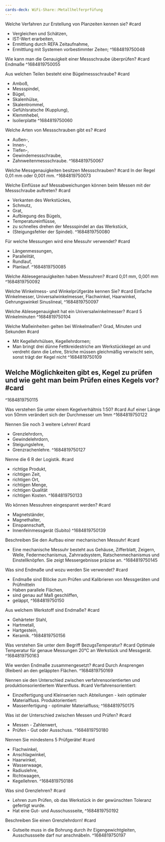 ```yaml
---
cards-deck: WiFi-Share::Metallhelferprfüfung
---
```


Welche Verfahren zur Erstellung von Planzeiten kennen sie? #card
- Vergleichen und Schätzen,
- IST-Wert erarbeiten,
- Ermittlung durch REFA Zeitaufnahme,
- Ermittlung mit Systemen vorbestimmter Zeiten;
^1684819750048

Wie kann man die Genauigkeit einer Messschraube überprüfen? #card
Endmaße
^1684819750055

Aus welchen Teilen besteht eine Bügelmessschraube? #card
- Amboß,
- Messspindel,
- Bügel,
- Skalenhülse,
- Skalentrommel,
- Gefühlsratsche (Kupplung),
- Klemmhebel,
- Isolierplatte
^1684819750060

Welche Arten von Messschrauben gibt es? #card
- Außen-,
- Innen-,
- Tiefen-,
- Gewindemessschraube,
- Zahnweitenmessschraube.
^1684819750067

Welche Messgenauigkeiten besitzen Messschrauben? #card
In der Regel 0,01 mm oder 0,001 mm.
^1684819750073

Welche Einflüsse auf Messabweichungen können beim Messen mit der Messschraube auftreten? #card
- Verkanten des Werkstückes,
- Schmutz,
- Grat,
- Aufbiegung des Bügels,
- Temperatureinflüsse,
- zu schnelles drehen der Messspindel an das Werkstück,
- (Steigungsfehler der Spindel).
^1684819750080

Für welche Messungen wird eine Messuhr verwendet? #card
- Längenmessungen,
- Parallelität,
- Rundlauf,
- Planlauf.
^1684819750085

Welche Ablesegenauigkeiten haben Messuhren? #card
0,01 mm, 0,001 mm
^1684819750092

Welche Winkelmess- und Winkelprüfgeräte kennen Sie? #card
Einfache Winkelmesser,
Universalwinkelmesser,
Flachwinkel,
Haarwinkel,
Gehrungswinkel
Sinuslineal,
^1684819750097

Welche Ablesegenauigkeit hat ein Universalwinkelmesser? #card
5 Winkelminuten
^1684819750104

Welche Maßeinheiten gelten bei Winkelmaßen? Grad, Minuten und Sekunden #card
- Mit Kegellehrhülsen, Kegellehrdornen;
- Man bringt drei dünne Fettkreidestriche am Werkstückkegel an und verdreht dann die Lehre, Striche müssen gleichmäßig verwischt sein, sonst trägt der Kegel nicht
^1684819750109

Welche Möglichkeiten gibt es, Kegel zu prüfen und wie geht man beim Prüfen eines Kegels vor? #card
- 
^1684819750115

Was verstehen Sie unter einem Kegelverhältnis 1:50? #card
Auf einer Länge von 50mm verändert sich der Durchmesser um 1mm
^1684819750122

Nennen Sie noch 3 weitere Lehren! #card
- Grenzlehrdorn,
- Gewindelehrdorn,
- Steigungslehre,
- Grenzrachenlehre.
^1684819750127

Nenne die 6 R der Logistik. #card
- richtige Produkt,
- richtigen Zeit,
- richtigen Ort,
- richtigen Menge,
- richtigen Qualität
- richtigen Kosten.
^1684819750133

Wo können Messuhren eingespannt werden? #card
- Magnetständer,
- Magnethalter,
- Einspannschaft,
- Innenfeinmessgerät (Subito)
^1684819750139

Beschreiben Sie den Aufbau einer mechanischen Messuhr! #card
- Eine mechanische Messuhr besteht aus Gehäuse, Zifferblatt, Zeigern, Welle, Federmechanismus, Zahnradsystem, Ratschenmechanismus und Einstellknöpfen. Sie zeigt Messergebnisse präzise an.
^1684819750145

Was sind Endmaße und wozu werden Sie verwendet? #card
- Endmaße sind Blöcke zum Prüfen und Kalibrieren von Messgeräten und Prüfmitteln
- Haben parallele Flächen,
- sind genau auf Maß geschliffen,
- geläppt,
^1684819750150

Aus welchem Werkstoff sind Endmaße? #card 
- Gehärteter Stahl,
- Hartmetall,
- Hartgestein,
- Keramik.
^1684819750156

Was verstehen Sie unter dem Begriff BezugsTemperatur? #card 
Optimale Temperatur für genaue Messungen 20°C an Werkstück und Messgerät.
^1684819750163

Wie werden Endmaße zusammengesetzt? #card 
Durch Ansprengen (Reiben) an den geläppten Flächen.
^1684819750169

Nennen sie den Unterschied zwischen verfahrensorientierten und produktionsorientiertem Warenfluss. #card
Verfahrensorientiert:
- Einzelfertigung und Kleinserien nach Abteilungen - kein optimaler Materialfluss.
Produktorientiert:
- Massenfertigung - optimaler Materialfluss;
^1684819750175

Was ist der Unterschied zwischen Messen und Prüfen? #card
- Messen - Zahlenwert,
- Prüfen - Gut oder Ausschuss.
^1684819750180

Nennen Sie mindestens 5 Prüfgeräte! #card
- Flachwinkel,
- Anschlagwinkel,
- Haarwinkel,
- Wasserwaage,
- Radiuslehre,
- Richtwaagen,
- Kegellehren.
^1684819750186

Was sind Grenzlehren? #card
- Lehren zum Prüfen, ob das Werkstück in der gewünschten Toleranz gefertigt wurde.
- Hat eine Gut- und Ausschussseite,
^1684819750192

Beschreiben Sie einen Grenzlehrdorn! #card
- Gutseite muss in die Bohrung durch ihr Eigengewichtgleiten, Ausschussseite darf nur anschnäbeln.
^1684819750197
